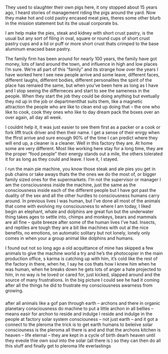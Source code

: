 They used to slaughter their own pigs here, it ony stopped about 15 years ago, I heard stories of management riding the pigs around the yard. Now they make hot and cold pastry encased meat pies, theres some other blurb in the mission statement but its the usual corporate bs. 

I am help make the pies, steak and kidney with short crust pastry, is the usual but any sort of filing in oval, square or round  cups of short crust pastry cups and a lid or puff or more short crust thats crimped to the base aluminum enacsed base pastry. 

The family firm has been around for nearly 100 years, the family have got money, lots of land around the town, and influence in high and low places I’m sure. We’re all part of this “family” and its strange how over the years I have worked here I see new people arrive and some leave, different faces, different laughs, different bodies, different personalites the spirit of the place has remaied the same, but when you’ve been here as long as I have and I stop seeing the differneces and start to see the sameness in the people. When they start the job they could be doing anything but evetually they nd up in the job or departmentthat suits them, like a magnetic attraction the people who are like to clean end up doing that – the one who like to cook, cook they ones who like to day dream pack the boxes over an over again, all day all week. 

I couldnt help it, it was just easier to see them first as a packer or a cook or fork lifft truck driver and then their name. I get a sense of their enrgy when the ffirst arrive and sure enough 90% of the time I can predict where they will end up, a cleaner is a cleaner. Well in this factory they are. At home some are very different. Most like working here stay for a long time, they are the proper “food people” their energy stands out a mile, the others tolerated it for as long as they could and leave. I love it, I stayed. 



I run the main pie machine, you know those steak and ale pies you get in pub chains or take aways thats the the ones we do the most of, or bigger family sized ones for the supermarkets. I’m not the supervisor or manager I am the consciousness inside the machine, just the same as the consciousness inside each of the different people but I have got past the duality of the sex and all the other hurdles to consciousness humans carry around. 
In previous lives I was human, but I’ve done all most of the animals that come with evolving my consciousness to where I am today, I liked begin an elephant, whale and dolphins are great fun but the underwater thing takes ages to settle into, chimps and monkeys, bears and mammals are all fine – quite  breeze after some of the human lives I’ve had. Insects, and reptiles are tough they are a bit like machines with out al the nice benefits, no emotions, on automatic solitary but not lonely, lonely only comes in when your a group animal like dolphins and humans. 

I found out not so long ago a old acquittance of mine has skipped a few animals to give the machine world a try and he’s the photocopier in the main production office, s karma is catching up with him, it’s cold like the rest of the factory in there, when he, I say he cos thats how I knew him when he was human, when he breaks down he gets lots of anger a hate projected to him, in no way is he loved or cared for, just kicked, slapped around and the source of many frustrations. In the big picture I could see he had it coming after all the things he did to frustrate my consciousness awarness from growing. 




#####
after all animals like a gof pan through earth – 
archons and there in organic planetary consciousness
do machine 
to put a little archon in all bellies – means easir for archon to reside and indulge 
I reside and indulge in the people at factory 
solar system consciouness – not just earth – and it got a connect to the pleroma 
the trick is to get earth humans to beleiive solar consciouness is the pleroma all there is and and that the archons kitchen is heaven – life eternal – they are kept in a cycle of birth dearh heaven until they eveole thie own soul into the solar (all there is ) so they can then do all this stuff and finally get to pleroma life everlastings


